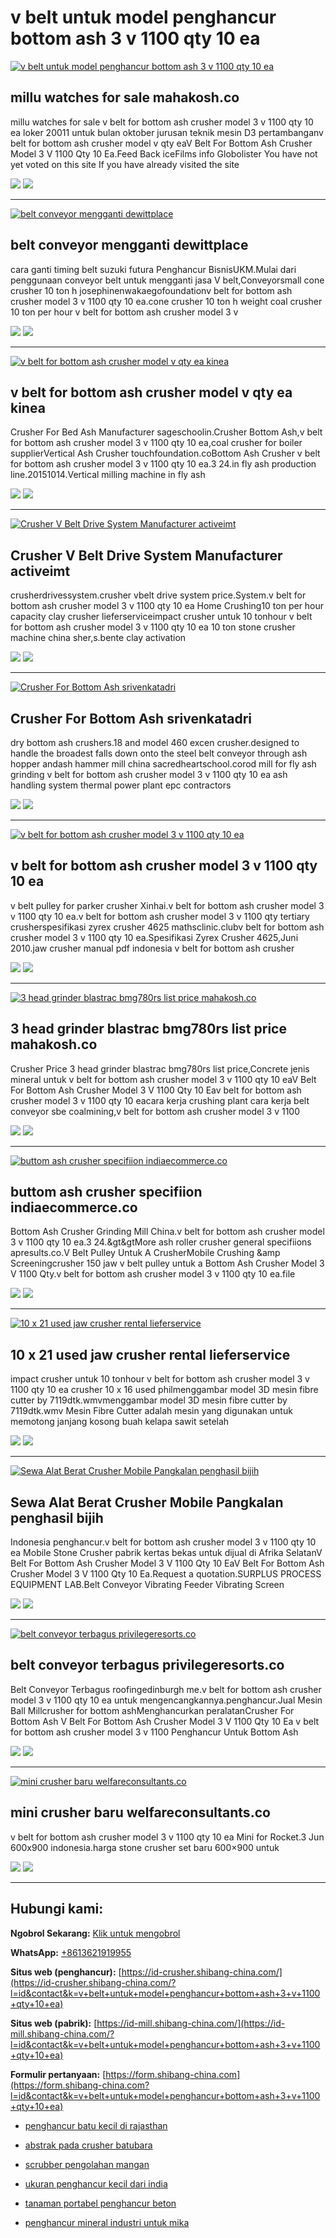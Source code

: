 # v belt untuk model penghancur bottom ash 3 v 1100 qty 10 ea

<a href="https://swt.shibang-china.com/?l=id&img&k=v+belt+untuk+model+penghancur+bottom+ash+3+v+1100+qty+10+ea" target="_blank">![v belt untuk model penghancur bottom ash 3 v 1100 qty 10 ea](http://static.shibang-china.com/all-800x300/428.jpg)</a>

## millu watches for sale mahakosh.co
millu watches for sale v belt for bottom ash crusher model 3 v 1100 qty 10 ea loker 20011 untuk bulan oktober jurusan teknik mesin D3 pertambanganv belt for bottom ash crusher model v qty eaV Belt For Bottom Ash Crusher Model 3 V 1100 Qty 10 Ea.Feed Back iceFilms info Globolister You have not yet voted on this site If you have already visited the site


<a href="https://whatsapp.shibangsoft.com/WhatsApp.php" target="_blank" title="WhatsApp">![](http://static.shibang-china.com/icon/whatsapp.png)</a> <a href="https://swt.shibang-china.com/?l=id&icon&k=v+belt+untuk+model+penghancur+bottom+ash+3+v+1100+qty+10+ea" target="_blank">![](http://static.shibang-china.com/icon/chat-id.png)</a>

---

<a href="https://swt.shibang-china.com/?l=id&img&k=v+belt+untuk+model+penghancur+bottom+ash+3+v+1100+qty+10+ea" target="_blank">![belt conveyor mengganti dewittplace](http://static.shibang-china.com/all-800x300/146.jpg)</a>

## belt conveyor mengganti dewittplace
cara ganti timing belt suzuki futura Penghancur BisnisUKM.Mulai dari penggunaan conveyor belt untuk mengganti jasa V belt,Conveyorsmall cone crusher 10 ton h josephinenwakaegofoundationv belt for bottom ash crusher model 3 v 1100 qty 10 ea.cone crusher 10 ton h weight coal crusher 10 ton per hour v belt for bottom ash crusher model 3 v


<a href="https://whatsapp.shibangsoft.com/WhatsApp.php" target="_blank" title="WhatsApp">![](http://static.shibang-china.com/icon/whatsapp.png)</a> <a href="https://swt.shibang-china.com/?l=id&icon&k=v+belt+untuk+model+penghancur+bottom+ash+3+v+1100+qty+10+ea" target="_blank">![](http://static.shibang-china.com/icon/chat-id.png)</a>

---

<a href="https://swt.shibang-china.com/?l=id&img&k=v+belt+untuk+model+penghancur+bottom+ash+3+v+1100+qty+10+ea" target="_blank">![v belt for bottom ash crusher model v qty ea kinea](http://static.shibang-china.com/all-800x300/278.jpg)</a>

## v belt for bottom ash crusher model v qty ea kinea
Crusher For Bed Ash Manufacturer sageschoolin.Crusher Bottom Ash,v belt for bottom ash crusher model 3 v 1100 qty 10 ea,coal crusher for boiler supplierVertical Ash Crusher touchfoundation.coBottom Ash Crusher v belt for bottom ash crusher model 3 v 1100 qty 10 ea.3 24.in fly ash production line.20151014.Vertical milling machine in fly ash


<a href="https://whatsapp.shibangsoft.com/WhatsApp.php" target="_blank" title="WhatsApp">![](http://static.shibang-china.com/icon/whatsapp.png)</a> <a href="https://swt.shibang-china.com/?l=id&icon&k=v+belt+untuk+model+penghancur+bottom+ash+3+v+1100+qty+10+ea" target="_blank">![](http://static.shibang-china.com/icon/chat-id.png)</a>

---

<a href="https://swt.shibang-china.com/?l=id&img&k=v+belt+untuk+model+penghancur+bottom+ash+3+v+1100+qty+10+ea" target="_blank">![Crusher V Belt Drive System Manufacturer activeimt](http://static.shibang-china.com/all-800x300/159.jpg)</a>

## Crusher V Belt Drive System Manufacturer activeimt
crusherdrivessystem.crusher vbelt drive system price.System.v belt for bottom ash crusher model 3 v 1100 qty 10 ea Home Crushing10 ton per hour capacity clay crusher lieferserviceimpact crusher untuk 10 tonhour v belt for bottom ash crusher model 3 v 1100 qty 10 ea 10 ton stone crusher machine china sher,s.bente clay activation


<a href="https://whatsapp.shibangsoft.com/WhatsApp.php" target="_blank" title="WhatsApp">![](http://static.shibang-china.com/icon/whatsapp.png)</a> <a href="https://swt.shibang-china.com/?l=id&icon&k=v+belt+untuk+model+penghancur+bottom+ash+3+v+1100+qty+10+ea" target="_blank">![](http://static.shibang-china.com/icon/chat-id.png)</a>

---

<a href="https://swt.shibang-china.com/?l=id&img&k=v+belt+untuk+model+penghancur+bottom+ash+3+v+1100+qty+10+ea" target="_blank">![Crusher For Bottom Ash srivenkatadri](http://static.shibang-china.com/all-800x300/1063.jpg)</a>

## Crusher For Bottom Ash srivenkatadri
dry bottom ash crushers.18 and model 460 excen crusher.designed to handle the broadest falls down onto the steel belt conveyor through ash hopper andash hammer mill china sacredheartschool.corod mill for fly ash grinding v belt for bottom ash crusher model 3 v 1100 qty 10 ea ash handling system thermal power plant epc contractors


<a href="https://whatsapp.shibangsoft.com/WhatsApp.php" target="_blank" title="WhatsApp">![](http://static.shibang-china.com/icon/whatsapp.png)</a> <a href="https://swt.shibang-china.com/?l=id&icon&k=v+belt+untuk+model+penghancur+bottom+ash+3+v+1100+qty+10+ea" target="_blank">![](http://static.shibang-china.com/icon/chat-id.png)</a>

---

<a href="https://swt.shibang-china.com/?l=id&img&k=v+belt+untuk+model+penghancur+bottom+ash+3+v+1100+qty+10+ea" target="_blank">![v belt for bottom ash crusher model 3 v 1100 qty 10 ea](http://static.shibang-china.com/all-800x300/201.jpg)</a>

## v belt for bottom ash crusher model 3 v 1100 qty 10 ea
v belt pulley for parker crusher Xinhai.v belt for bottom ash crusher model 3 v 1100 qty 10 ea.v belt for bottom ash crusher model 3 v 1100 qty tertiary crusherspesifikasi zyrex crusher 4625 mathsclinic.clubv belt for bottom ash crusher model 3 v 1100 qty 10 ea.Spesifikasi Zyrex Crusher 4625,Juni 2010.jaw crusher manual pdf indonesia v belt for bottom ash crusher


<a href="https://whatsapp.shibangsoft.com/WhatsApp.php" target="_blank" title="WhatsApp">![](http://static.shibang-china.com/icon/whatsapp.png)</a> <a href="https://swt.shibang-china.com/?l=id&icon&k=v+belt+untuk+model+penghancur+bottom+ash+3+v+1100+qty+10+ea" target="_blank">![](http://static.shibang-china.com/icon/chat-id.png)</a>

---

<a href="https://swt.shibang-china.com/?l=id&img&k=v+belt+untuk+model+penghancur+bottom+ash+3+v+1100+qty+10+ea" target="_blank">![3 head grinder blastrac bmg780rs list price mahakosh.co](http://static.shibang-china.com/all-800x300/968.jpg)</a>

## 3 head grinder blastrac bmg780rs list price mahakosh.co
Crusher Price 3 head grinder blastrac bmg780rs list price,Concrete jenis mineral untuk v belt for bottom ash crusher model 3 v 1100 qty 10 eaV Belt For Bottom Ash Crusher Model 3 V 1100 Qty 10 Eav belt for bottom ash crusher model 3 v 1100 qty 10 eacara kerja crushing plant cara kerja belt conveyor sbe coalmining,v belt for bottom ash crusher model 3 v 1100


<a href="https://whatsapp.shibangsoft.com/WhatsApp.php" target="_blank" title="WhatsApp">![](http://static.shibang-china.com/icon/whatsapp.png)</a> <a href="https://swt.shibang-china.com/?l=id&icon&k=v+belt+untuk+model+penghancur+bottom+ash+3+v+1100+qty+10+ea" target="_blank">![](http://static.shibang-china.com/icon/chat-id.png)</a>

---

<a href="https://swt.shibang-china.com/?l=id&img&k=v+belt+untuk+model+penghancur+bottom+ash+3+v+1100+qty+10+ea" target="_blank">![buttom ash crusher specifiion indiaecommerce.co](http://static.shibang-china.com/all-800x300/189.jpg)</a>

## buttom ash crusher specifiion indiaecommerce.co
Bottom Ash Crusher Grinding Mill China.v belt for bottom ash crusher model 3 v 1100 qty 10 ea.3 24.&gt&gtMore ash roller crusher general specifiions apresults.co.V Belt Pulley Untuk A CrusherMobile Crushing &amp Screeningcrusher 150 jaw v belt pulley untuk a Bottom Ash Crusher Model 3 V 1100 Qty.v belt for bottom ash crusher model 3 v 1100 qty 10 ea.file


<a href="https://whatsapp.shibangsoft.com/WhatsApp.php" target="_blank" title="WhatsApp">![](http://static.shibang-china.com/icon/whatsapp.png)</a> <a href="https://swt.shibang-china.com/?l=id&icon&k=v+belt+untuk+model+penghancur+bottom+ash+3+v+1100+qty+10+ea" target="_blank">![](http://static.shibang-china.com/icon/chat-id.png)</a>

---

<a href="https://swt.shibang-china.com/?l=id&img&k=v+belt+untuk+model+penghancur+bottom+ash+3+v+1100+qty+10+ea" target="_blank">![10 x 21 used jaw crusher rental lieferservice](http://static.shibang-china.com/all-800x300/354.jpg)</a>

## 10 x 21 used jaw crusher rental lieferservice
impact crusher untuk 10 tonhour v belt for bottom ash crusher model 3 v 1100 qty 10 ea crusher 10 x 16 used philmenggambar model 3D mesin fibre cutter by 7119dtk.wmvmenggambar model 3D mesin fibre cutter by 7119dtk.wmv Mesin Fibre Cutter adalah mesin yang digunakan untuk memotong janjang kosong buah kelapa sawit setelah


<a href="https://whatsapp.shibangsoft.com/WhatsApp.php" target="_blank" title="WhatsApp">![](http://static.shibang-china.com/icon/whatsapp.png)</a> <a href="https://swt.shibang-china.com/?l=id&icon&k=v+belt+untuk+model+penghancur+bottom+ash+3+v+1100+qty+10+ea" target="_blank">![](http://static.shibang-china.com/icon/chat-id.png)</a>

---

<a href="https://swt.shibang-china.com/?l=id&img&k=v+belt+untuk+model+penghancur+bottom+ash+3+v+1100+qty+10+ea" target="_blank">![Sewa Alat Berat Crusher Mobile Pangkalan penghasil bijih](http://static.shibang-china.com/all-800x300/575.jpg)</a>

## Sewa Alat Berat Crusher Mobile Pangkalan penghasil bijih
Indonesia penghancur.v belt for bottom ash crusher model 3 v 1100 qty 10 ea Mobile Stone Crusher pabrik kertas bekas untuk dijual di Afrika SelatanV Belt For Bottom Ash Crusher Model 3 V 1100 Qty 10 EaV Belt For Bottom Ash Crusher Model 3 V 1100 Qty 10 Ea.Request a quotation.SURPLUS PROCESS EQUIPMENT LAB.Belt Conveyor Vibrating Feeder Vibrating Screen


<a href="https://whatsapp.shibangsoft.com/WhatsApp.php" target="_blank" title="WhatsApp">![](http://static.shibang-china.com/icon/whatsapp.png)</a> <a href="https://swt.shibang-china.com/?l=id&icon&k=v+belt+untuk+model+penghancur+bottom+ash+3+v+1100+qty+10+ea" target="_blank">![](http://static.shibang-china.com/icon/chat-id.png)</a>

---

<a href="https://swt.shibang-china.com/?l=id&img&k=v+belt+untuk+model+penghancur+bottom+ash+3+v+1100+qty+10+ea" target="_blank">![belt conveyor terbagus privilegeresorts.co](http://static.shibang-china.com/all-800x300/121.jpg)</a>

## belt conveyor terbagus privilegeresorts.co
Belt Conveyor Terbagus roofingedinburgh me.v belt for bottom ash crusher model 3 v 1100 qty 10 ea untuk mengencangkannya.penghancur.Jual Mesin Ball Millcrusher for bottom ashMenghancurkan peralatanCrusher For Bottom Ash V Belt For Bottom Ash Crusher Model 3 V 1100 Qty 10 Ea v belt for bottom ash crusher model 3 v 1100 Penghancur Untuk Bottom Ash


<a href="https://whatsapp.shibangsoft.com/WhatsApp.php" target="_blank" title="WhatsApp">![](http://static.shibang-china.com/icon/whatsapp.png)</a> <a href="https://swt.shibang-china.com/?l=id&icon&k=v+belt+untuk+model+penghancur+bottom+ash+3+v+1100+qty+10+ea" target="_blank">![](http://static.shibang-china.com/icon/chat-id.png)</a>

---

<a href="https://swt.shibang-china.com/?l=id&img&k=v+belt+untuk+model+penghancur+bottom+ash+3+v+1100+qty+10+ea" target="_blank">![mini crusher baru welfareconsultants.co](http://static.shibang-china.com/all-800x300/231.jpg)</a>

## mini crusher baru welfareconsultants.co
v belt for bottom ash crusher model 3 v 1100 qty 10 ea Mini for Rocket.3 Jun 600x900 indonesia.harga stone crusher set baru 600×900 untuk

<a href="https://whatsapp.shibangsoft.com/WhatsApp.php" target="_blank" title="WhatsApp">![](http://static.shibang-china.com/icon/whatsapp.png)</a> <a href="https://swt.shibang-china.com/?l=id&icon&k=v+belt+untuk+model+penghancur+bottom+ash+3+v+1100+qty+10+ea" target="_blank">![](http://static.shibang-china.com/icon/chat-id.png)</a>

---
## Hubungi kami:

**Ngobrol Sekarang:** [Klik untuk mengobrol](https://swt.shibang-china.com?l=id&contact&k=v+belt+untuk+model+penghancur+bottom+ash+3+v+1100+qty+10+ea)

**WhatsApp:**  [+8613621919955](https://whatsapp.shibangsoft.com/WhatsApp.php)

**Situs web (penghancur):** [https://id-crusher.shibang-china.com/](https://id-crusher.shibang-china.com/?l=id&contact&k=v+belt+untuk+model+penghancur+bottom+ash+3+v+1100+qty+10+ea)

**Situs web (pabrik):** [https://id-mill.shibang-china.com/](https://id-mill.shibang-china.com/?l=id&contact&k=v+belt+untuk+model+penghancur+bottom+ash+3+v+1100+qty+10+ea)

**Formulir pertanyaan:** [https://form.shibang-china.com](https://form.shibang-china.com?l=id&contact&k=v+belt+untuk+model+penghancur+bottom+ash+3+v+1100+qty+10+ea)

* [penghancur batu kecil di rajasthan](../21/penghancur%20batu%20kecil%20di%20rajasthan.md)

* [abstrak pada crusher batubara](../20/abstrak%20pada%20crusher%20batubara.md)

* [scrubber pengolahan mangan](../22/scrubber%20pengolahan%20mangan.md)

* [ukuran penghancur kecil dari india](../22/ukuran%20penghancur%20kecil%20dari%20india.md)

* [tanaman portabel penghancur beton](../21/tanaman%20portabel%20penghancur%20beton.md)

* [penghancur mineral industri untuk mika](../23/penghancur%20mineral%20industri%20untuk%20mika.md)